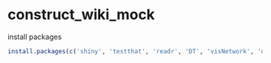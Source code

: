 # construct_wiki_mock

install packages

```r
install.packages(c('shiny', 'testthat', 'readr', 'DT', 'visNetwork', 'dplyr', 'stringr', 'igraph', 'shinydashboard', 'here'))
```
